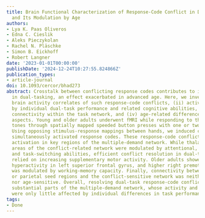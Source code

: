 ```yaml
---
title: Brain Functional Characterization of Response-Code Conflict in Dual-Tasking
  and Its Modulation by Age
authors:
- Lya K. Paas Oliveros
- Edna C. Cieslik
- Aleks Pieczykolan
- Rachel N. Pläschke
- Simon B. Eickhoff
- Robert Langner
date: '2023-01-01T00:00:00'
publishDate: '2024-12-24T10:27:55.824866Z'
publication_types:
- article-journal
doi: 10.1093/cercor/bhad273
abstract: Crosstalk between conflicting response codes contributes to interference
  in dual-tasking, an effect exacerbated in advanced age. Here, we investigated (i)
  brain activity correlates of such response-code conflicts, (ii) activity modulations
  by individual dual-task performance and related cognitive abilities, (iii) task-modulated
  connectivity within the task network, and (iv) age-related differences in all these
  aspects. Young and older adults underwent fMRI while responding to the pitch of
  tones through spatially mapped speeded button presses with one or two hands concurrently.
  Using opposing stimulus-response mappings between hands, we induced conflict between
  simultaneously activated response codes. These response-code conflicts elicited
  activation in key regions of the multiple-demand network. While thalamic and parietal
  areas of the conflict-related network were modulated by attentional, working-memory
  and task-switching abilities, efficient conflict resolution in dual-tasking mainly
  relied on increasing supplementary motor activity. Older adults showed non-compensatory
  hyperactivity in left superior frontal gyrus, and higher right premotor activity
  was modulated by working-memory capacity. Finally, connectivity between premotor
  or parietal seed regions and the conflict-sensitive network was neither conflict-specific
  nor age-sensitive. Overall, resolving dual-task response-code conflict recruited
  substantial parts of the multiple-demand network, whose activity and coupling, however,
  were only little affected by individual differences in task performance or age.
tags:
- Done
---
```

